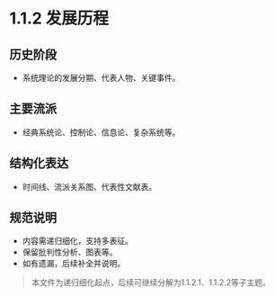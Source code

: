 # 1.1.2 发展历程

## 历史阶段

- 系统理论的发展分期、代表人物、关键事件。

## 主要流派

- 经典系统论、控制论、信息论、复杂系统等。

## 结构化表达

- 时间线、流派关系图、代表性文献表。

## 规范说明

- 内容需递归细化，支持多表征。
- 保留批判性分析、图表等。
- 如有遗漏，后续补全并说明。

> 本文件为递归细化起点，后续可继续分解为1.1.2.1、1.1.2.2等子主题。
